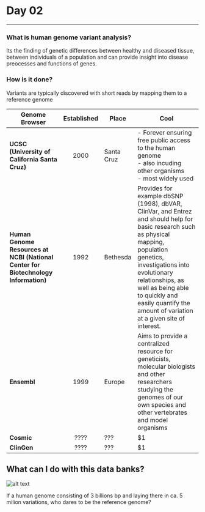 # Day 02
---

### What is human genome variant analysis?
Its the finding of genetic differences between healthy and diseased tissue, between individuals of a population and can provide insight into disease preocesses and functions of genes.

### How is it done?
Variants are typically discovered with short reads by mapping them to a reference genome

| Genome Browser        | Established       | Place  | Cool  |
| ------------- |:-------------:| -----| ---- |
| **UCSC (University of California Santa Cruz)**| 2000 | Santa Cruz  |- Forever ensuring free public access to the human genome <br> - also incuding other organisms <br> - most widely used |
| **Human Genome Resources at NCBI (National Center for Biotechnology Information)**      | 1992   | Bethesda  |   Provides for example dbSNP (1998), dbVAR, ClinVar, and Entrez and should help for  basic research such as physical mapping, population genetics, investigations into evolutionary relationships, as well as being able to quickly and easily quantify the amount of variation at a given site of interest.|
| **Ensembl** | 1999    |  Europe  |   Aims to provide a centralized resource for geneticists, molecular biologists and other researchers studying the genomes of our own species and other vertebrates and model organisms |
| **Cosmic** | ????    |  ???  |    $1 |
| **ClinGen** | ????    |  ???  |    $1 |

## What can I do with this data banks?

![alt text]("https://github.com/compbiozurich/UZH-BIO392/blob/master/course-results/2020/Jerome-Sepin/wikipedia_ALDH2.png")

If a human genome consisting of 3 billions bp and laying there in ca. 5 milion variations, who dares to be the reference genome? 
